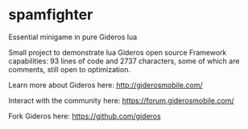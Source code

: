 # spamfighter
Essential minigame in pure Gideros lua

Small project to demonstrate lua Gideros open source Framework capabilities: 
93 lines of code and 2737 characters, some of which are comments, still open to optimization. 

Learn more about Gideros here: 
http://giderosmobile.com/

Interact with the community here:
https://forum.giderosmobile.com/

Fork Gideros here: 
https://github.com/gideros
